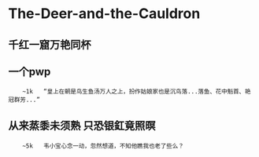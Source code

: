 # The-Deer-and-the-Cauldron
千红一窟万艳同杯<br>
<br>
一个pwp<br>
------
        ~1k   “皇上在朝是鸟生鱼汤万人之上，扮作姑娘家也是沉鸟落...落鱼、花中魁首、艳冠群芳...”
从来蒸黍未须熟 只恐银釭竟照暝<br>
--------------------------
        ~5k   韦小宝心念一动，忽然想道，不知他瞧我也老了些么？
